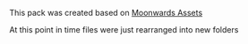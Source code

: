 This pack was created based on [Moonwards Assets](https://github.com/moonwards1/Moonwards-Assets)

At this point in time files were just rearranged into new folders